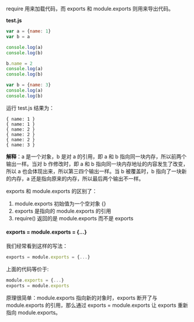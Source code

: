require 用来加载代码，而 exports 和 module.exports 则用来导出代码。

**test.js**

```js
var a = {name: 1}
var b = a

console.log(a)
console.log(b)

b.name = 2
console.log(a)
console.log(b)

var b = {name: 3}
console.log(a)
console.log(b)
```

运行 test.js 结果为：

```
{ name: 1 }
{ name: 1 }
{ name: 2 }
{ name: 2 }
{ name: 2 }
{ name: 3 }
```

**解释**：a 是一个对象，b 是对 a 的引用，即 a 和 b 指向同一块内存，所以前两个输出一样。当对 b 作修改时，即 a 和 b 指向同一块内存地址的内容发生了改变，所以 a 也会体现出来，所以第三四个输出一样。当 b 被覆盖时，b 指向了一块新的内存，a 还是指向原来的内存，所以最后两个输出不一样。

exports 和 module.exports 的区别了：

1. module.exports 初始值为一个空对象 {}
2. exports 是指向的 module.exports 的引用
3. require() 返回的是 module.exports 而不是 exports

#### exports = module.exports = {...}

我们经常看到这样的写法：

```js
exports = module.exports = {...}
```

上面的代码等价于:

```js
module.exports = {...}
exports = module.exports
```

原理很简单：module.exports 指向新的对象时，exports 断开了与 module.exports 的引用，那么通过 exports = module.exports 让 exports 重新指向 module.exports。
